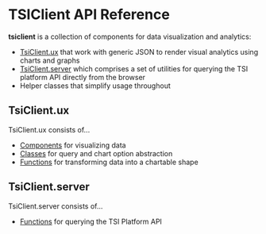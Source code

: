 # TSIClient API Reference

**tsiclient** is a collection of components for data visualization and analytics:

* [TsiClient.ux](UX.md) that work with generic JSON to render visual analytics using charts and graphs
* [TsiClient.server](Server.md) which comprises a set of utilities for querying the TSI platform API directly from the browser
* Helper classes that simplify usage throughout

## TsiClient.ux

TsiClient.ux consists of...

* [Components](UX.md#components) for visualizing data
* [Classes](UX.md#classes) for query and chart option abstraction
* [Functions](UX.md#functions) for transforming data into a chartable shape

## TsiClient.server

TsiClient.server consists of...

* [Functions](Server.md#functions) for querying the TSI Platform API